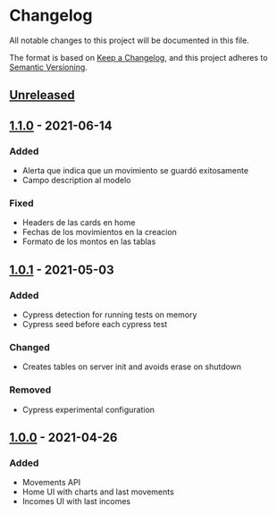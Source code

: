 # Changelog

All notable changes to this project will be documented in this file.

The format is based on [Keep a Changelog](https://keepachangelog.com/en/1.0.0/),
and this project adheres to [Semantic Versioning](https://semver.org/spec/v2.0.0.html).

## [Unreleased]

## [1.1.0] - 2021-06-14

### Added

-   Alerta que indica que un movimiento se guardó exitosamente
-   Campo description al modelo

### Fixed

-   Headers de las cards en home
-   Fechas de los movimientos en la creacion
-   Formato de los montos en las tablas

## [1.0.1] - 2021-05-03

### Added

-   Cypress detection for running tests on memory
-   Cypress seed before each cypress test

### Changed

-   Creates tables on server init and avoids erase on shutdown

### Removed

-   Cypress experimental configuration

## [1.0.0] - 2021-04-26

### Added

-   Movements API
-   Home UI with charts and last movements
-   Incomes UI with last incomes

[unreleased]: https://github.com/SantiagoAlbea/gitapp/compare/v1.1.0...HEAD
[1.1.0]: https://github.com/SantiagoAlbea/gitapp/releases/tag/v1.1.0
[1.0.1]: https://github.com/SantiagoAlbea/gitapp/releases/tag/v1.0.1
[1.0.0]: https://github.com/SantiagoAlbea/gitapp/releases/tag/v1.0.0
